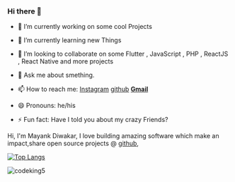 ### Hi there 👋


- 🔭 I’m currently working on some cool Projects
- 🌱 I’m currently learning new Things 
- 👯 I’m looking to collaborate on some Flutter , JavaScript , PHP , ReactJS , React Native and more projects

- 💬 Ask me about smething.
- 📫 How to reach me: [Instagram](https://www.instagram.com/_mayank__diwakar_) [github](https://github.com/codeking5) [**Gmail**](mailto:mayanksmind@gmail.com)
- 😄 Pronouns: he/his
- ⚡ Fun fact: Have I told you about my crazy Friends?


Hi, I'm Mayank Diwakar, I love building amazing software which make an impact,share open source projects @ [github](https://github.com/codeking5),

<!-- <p><img align="left" style="margin-bottom:10px;" src="https://github-readme-stats.vercel.app/api/top-langs/?username=codeking5" alt="codeking5" /></p> -->

[![Top Langs](https://github-readme-stats.vercel.app/api/top-langs/?username=codeking5&layout=compact)](https://github.com/anuraghazra/github-readme-stats)

<p><img align="center" src="https://github-readme-stats.vercel.app/api?username=codeking5&show_icons=true&locale=en" alt="codeking5" /></p>
